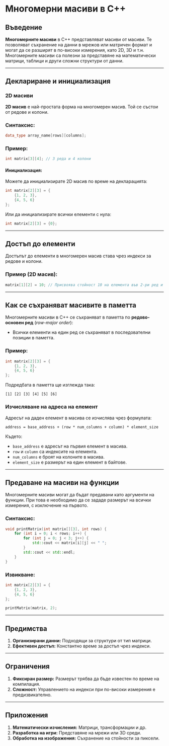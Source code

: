 # Многомерни масиви в C++

## Въведение

**Многомерните масиви** в C++ представляват масиви от масиви. Те позволяват съхранение на данни в мрежов или матричен формат и могат да се разширят в по-високи измерения, като 2D, 3D и т.н. Многомерните масиви са полезни за представяне на математически матрици, таблици и други сложни структури от данни.

---

## Деклариране и инициализация

### 2D масиви

**2D масив** е най-простата форма на многомерен масив. Той се състои от редове и колони.

### Синтаксис:

```cpp
data_type array_name[rows][columns];
```

### Пример:

```cpp
int matrix[3][4]; // 3 реда и 4 колони
```

#### Инициализация:

Можете да инициализирате 2D масив по време на декларацията:

```cpp
int matrix[2][3] = {
    {1, 2, 3},
    {4, 5, 6}
};
```

Или да инициализирате всички елементи с нула:

```cpp
int matrix[2][3] = {0};
```

---

## Достъп до елементи

Достъпът до елементи в многомерен масив става чрез индекси за редове и колони.

### Пример (2D масив):

```cpp
matrix[1][2] = 10; // Присвоява стойност 10 на елемента във 2-ри ред и 3-та колона
```

---

## Как се съхраняват масивите в паметта

Многомерните масиви в C++ се съхраняват в паметта по **редово-основен ред** (_row-major order_):

- Всички елементи на един ред се съхраняват в последователни позиции в паметта.

### Пример:

```cpp
int matrix[2][3] = {
    {1, 2, 3},
    {4, 5, 6}
};
```

Подредбата в паметта ще изглежда така:

```
[1] [2] [3] [4] [5] [6]
```

### Изчисляване на адреса на елемент

Адресът на даден елемент в масива се изчислява чрез формулата:

```
address = base_address + (row * num_columns + column) * element_size
```

Където:

- `base_address` е адресът на първия елемент в масива.
- `row` и `column` са индексите на елемента.
- `num_columns` е броят на колоните в масива.
- `element_size` е размерът на един елемент в байтове.

---

## Предаване на масиви на функции

Многомерните масиви могат да бъдат предавани като аргументи на функции. При това е необходимо да се зададе размерът на всички измерения, с изключение на първото.

### Синтаксис:

```cpp
void printMatrix(int matrix[][3], int rows) {
    for (int i = 0; i < rows; i++) {
        for (int j = 0; j < 3; j++) {
            std::cout << matrix[i][j] << " ";
        }
        std::cout << std::endl;
    }
}
```

### Извикване:

```cpp
int matrix[2][3] = {
    {1, 2, 3},
    {4, 5, 6}
};

printMatrix(matrix, 2);
```

---

## Предимства

1. **Организирани данни:** Подходящи за структури от тип матрици.
2. **Ефективен достъп:** Константно време за достъп чрез индекси.

---

## Ограничения

1. **Фиксиран размер:** Размерът трябва да бъде известен по време на компилация.
2. **Сложност:** Управлението на индекси при по-високи измерения е предизвикателно.

---

## Приложения

1. **Математически изчисления:** Матрици, трансформации и др.
2. **Разработка на игри:** Представяне на мрежи или 3D среди.
3. **Обработка на изображения:** Съхранение на стойности за пиксели.
